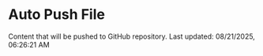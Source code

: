 # Auto Push File

Content that will be pushed to GitHub repository.
Last updated: 08/21/2025, 06:26:21 AM